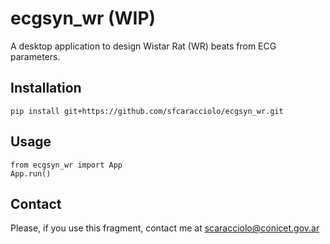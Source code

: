 # ecgsyn_wr (WIP)
A desktop application to design Wistar Rat (WR) beats from ECG parameters.

## Installation

```
pip install git+https://github.com/sfcaracciolo/ecgsyn_wr.git
```

## Usage
```
from ecgsyn_wr import App
App.run()
```
## Contact
Please, if you use this fragment, contact me at scaracciolo@conicet.gov.ar